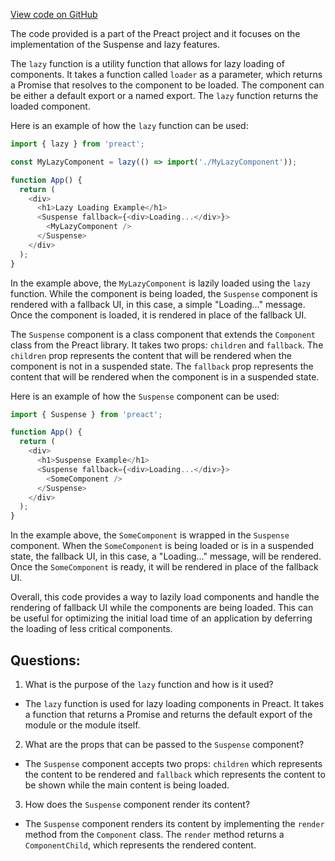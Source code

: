 [View code on GitHub](https://github.com/preactjs/preact/compat/src/suspense.d.ts)

The code provided is a part of the Preact project and it focuses on the implementation of the Suspense and lazy features.

The `lazy` function is a utility function that allows for lazy loading of components. It takes a function called `loader` as a parameter, which returns a Promise that resolves to the component to be loaded. The component can be either a default export or a named export. The `lazy` function returns the loaded component.

Here is an example of how the `lazy` function can be used:

```javascript
import { lazy } from 'preact';

const MyLazyComponent = lazy(() => import('./MyLazyComponent'));

function App() {
  return (
    <div>
      <h1>Lazy Loading Example</h1>
      <Suspense fallback={<div>Loading...</div>}>
        <MyLazyComponent />
      </Suspense>
    </div>
  );
}
```

In the example above, the `MyLazyComponent` is lazily loaded using the `lazy` function. While the component is being loaded, the `Suspense` component is rendered with a fallback UI, in this case, a simple "Loading..." message. Once the component is loaded, it is rendered in place of the fallback UI.

The `Suspense` component is a class component that extends the `Component` class from the Preact library. It takes two props: `children` and `fallback`. The `children` prop represents the content that will be rendered when the component is not in a suspended state. The `fallback` prop represents the content that will be rendered when the component is in a suspended state.

Here is an example of how the `Suspense` component can be used:

```javascript
import { Suspense } from 'preact';

function App() {
  return (
    <div>
      <h1>Suspense Example</h1>
      <Suspense fallback={<div>Loading...</div>}>
        <SomeComponent />
      </Suspense>
    </div>
  );
}
```

In the example above, the `SomeComponent` is wrapped in the `Suspense` component. When the `SomeComponent` is being loaded or is in a suspended state, the fallback UI, in this case, a "Loading..." message, will be rendered. Once the `SomeComponent` is ready, it will be rendered in place of the fallback UI.

Overall, this code provides a way to lazily load components and handle the rendering of fallback UI while the components are being loaded. This can be useful for optimizing the initial load time of an application by deferring the loading of less critical components.
## Questions: 
 1. What is the purpose of the `lazy` function and how is it used?
- The `lazy` function is used for lazy loading components in Preact. It takes a function that returns a Promise and returns the default export of the module or the module itself.

2. What are the props that can be passed to the `Suspense` component?
- The `Suspense` component accepts two props: `children` which represents the content to be rendered and `fallback` which represents the content to be shown while the main content is being loaded.

3. How does the `Suspense` component render its content?
- The `Suspense` component renders its content by implementing the `render` method from the `Component` class. The `render` method returns a `ComponentChild`, which represents the rendered content.